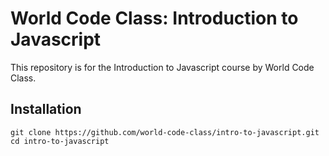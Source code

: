 # World Code Class: Introduction to Javascript
This repository is for the Introduction to Javascript course by World Code Class.

## Installation
```
git clone https://github.com/world-code-class/intro-to-javascript.git
cd intro-to-javascript
```
